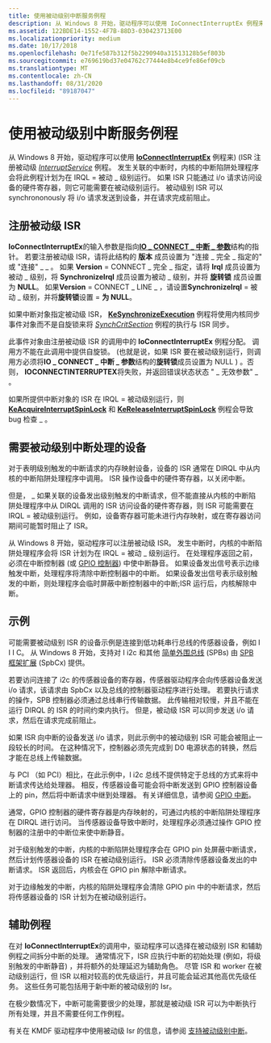 ```yaml
---
title: 使用被动级别中断服务例程
description: 从 Windows 8 开始，驱动程序可以使用 IoConnectInterruptEx 例程来)  (ISR 注册被动级 InterruptService 例程。
ms.assetid: 122BDE14-1552-4F7B-88D3-030423713E00
ms.localizationpriority: medium
ms.date: 10/17/2018
ms.openlocfilehash: 0e71fe587b312f5b2290940a31513128b5ef803b
ms.sourcegitcommit: e769619bd37e04762c77444e8b4ce9fe86ef09cb
ms.translationtype: MT
ms.contentlocale: zh-CN
ms.lasthandoff: 08/31/2020
ms.locfileid: "89187047"
---
```

# <a name="using-passive-level-interrupt-service-routines"></a>使用被动级别中断服务例程


从 Windows 8 开始，驱动程序可以使用 [**IoConnectInterruptEx**](/windows-hardware/drivers/ddi/wdm/nf-wdm-ioconnectinterruptex) 例程来)  (ISR 注册被动级 [*InterruptService*](/windows-hardware/drivers/ddi/wdm/nc-wdm-kservice_routine) 例程。 发生关联的中断时，内核的中断陷阱处理程序会将此例程计划为在 IRQL = 被动 \_ 级别运行。 如果 ISR 只能通过 i/o 请求访问设备的硬件寄存器，则它可能需要在被动级别运行。 被动级别 ISR 可以 synchrononously 将 i/o 请求发送到设备，并在请求完成前阻止。

## <a name="registering-a-passive-level-isr"></a>注册被动级 ISR


**IoConnectInterruptEx**的输入参数是指向[**IO \_ CONNECT \_ 中断 \_ 参数**](/windows-hardware/drivers/ddi/wdm/ns-wdm-_io_connect_interrupt_parameters)结构的指针。 若要注册被动级 ISR，请将此结构的 **版本** 成员设置为 "连接 \_ 完全 \_ 指定的" 或 "连接" \_ \_ 。 如果 **Version** = CONNECT \_ 完全 \_ 指定，请将 **Irql** 成员设置为被动 \_ 级别，将 **SynchronizeIrql** 成员设置为被动 \_ 级别，并将 **旋转锁** 成员设置为 **NULL**。 如果**Version** = CONNECT \_ LINE \_ ，请设置**SynchronizeIrql** = 被动 \_ 级别，并将**旋转锁**设置  =  **为 NULL**。

如果中断对象指定被动级 ISR， [**KeSynchronizeExecution**](/windows-hardware/drivers/ddi/wdm/nf-wdm-kesynchronizeexecution) 例程将使用内核同步事件对象而不是自旋锁来将 [*SynchCritSection*](/windows-hardware/drivers/ddi/wdm/nc-wdm-ksynchronize_routine) 例程的执行与 ISR 同步。

此事件对象由注册被动级 ISR 的调用中的 **IoConnectInterruptEx** 例程分配。 调用方不能在此调用中提供自旋锁。  (也就是说，如果 ISR 要在被动级别运行，则调用方必须将**IO \_ CONNECT \_ 中断 \_ 参数**结构的**旋转锁**成员设置为 NULL ) 。否则， **IOCONNECTINTERRUPTEX**将失败，并返回错误状态状态 " \_ 无效参数" \_ 。

如果所提供中断对象的 ISR 在 IRQL = 被动级别运行，则 [**KeAcquireInterruptSpinLock**](/previous-versions/windows/hardware/drivers/ff551914(v=vs.85)) 和 [**KeReleaseInterruptSpinLock**](/windows-hardware/drivers/ddi/wdm/nf-wdm-kereleaseinterruptspinlock) 例程会导致 bug 检查 \_ 。

## <a name="devices-that-require-passive-level-interrupt-handling"></a>需要被动级别中断处理的设备


对于表明级别触发的中断请求的内存映射设备，设备的 ISR 通常在 DIRQL 中从内核的中断陷阱处理程序中调用。 ISR 操作设备中的硬件寄存器，以关闭中断。

但是， \_ 如果关联的设备发出级别触发的中断请求，但不能直接从内核的中断陷阱处理程序中从 DIRQL 调用的 ISR 访问设备的硬件寄存器，则 ISR 可能需要在 IRQL = 被动级别运行。 例如，设备寄存器可能未进行内存映射，或在寄存器访问期间可能暂时阻止了 ISR。

从 Windows 8 开始，驱动程序可以注册被动级 ISR。 发生中断时，内核的中断陷阱处理程序会将 ISR 计划为在 IRQL = 被动 \_ 级别运行。 在处理程序返回之前，必须在中断控制器 (或 [GPIO 控制器](../gpio/gpio-driver-support-overview.md)) 中使中断静音。 如果设备发出信号表示边缘触发中断，处理程序将清除中断控制器中的中断。 如果设备发出信号表示级别触发的中断，则处理程序会临时屏蔽中断控制器中的中断;ISR 运行后，内核解除中断。

## <a name="an-example"></a>示例


可能需要被动级别 ISR 的设备示例是连接到低功耗串行总线的传感器设备，例如 I I I C。 从 Windows 8 开始，支持对 I i2c 和其他 [简单外围总线](/previous-versions/hh450903(v=vs.85)) (SPBs) 由 [SPB 框架扩展](../spb/spb-framework-extension.md) (SpbCx) 提供。

若要访问连接了 i2c 的传感器设备的寄存器，传感器驱动程序会向传感器设备发送 i/o 请求，该请求由 SpbCx 以及总线的控制器驱动程序进行处理。 若要执行请求的操作，SPB 控制器必须通过总线串行传输数据。 此传输相对较慢，并且不能在运行 DIRQL 的 ISR 的时间约束内执行。 但是，被动级 ISR 可以同步发送 i/o 请求，然后在请求完成前阻止。

如果 ISR 向中断的设备发送 i/o 请求，则此示例中的被动级别 ISR 可能会被阻止一段较长的时间。 在这种情况下，控制器必须先完成到 D0 电源状态的转换，然后才能在总线上传输数据。

与 PCI （如 PCI）相比，在此示例中，I i2c 总线不提供特定于总线的方式来将中断请求传达给处理器。 相反，传感器设备可能会将中断发送到 GPIO 控制器设备上的 pin，然后将中断请求中继到处理器。 有关详细信息，请参阅 [GPIO 中断](../gpio/gpio-interrupts.md)。

通常，GPIO 控制器的硬件寄存器是内存映射的，可通过内核的中断陷阱处理程序在 DIRQL 进行访问。 当传感器设备导致中断时，处理程序必须通过操作 GPIO 控制器的注册中的中断位来使中断静音。

对于级别触发的中断，内核的中断陷阱处理程序会在 GPIO pin 处屏蔽中断请求，然后计划传感器设备的 ISR 在被动级别运行。 ISR 必须清除传感器设备发出的中断请求。 ISR 返回后，内核会在 GPIO pin 解除中断请求。

对于边缘触发的中断，内核的陷阱处理程序会清除 GPIO pin 中的中断请求，然后将传感器设备的 ISR 计划为在被动级别运行。

## <a name="worker-routines"></a>辅助例程


在对 **IoConnectInterruptEx**的调用中，驱动程序可以选择在被动级别 ISR 和辅助例程之间拆分中断的处理。 通常情况下，ISR 应执行中断的初始处理 (例如，将级别触发的中断静音) ，并将额外的处理延迟为辅助角色。 尽管 ISR 和 worker 在被动级别运行，但 ISR 以相对较高的优先级运行，并且可能会延迟其他高优先级任务。 这些任务可能包括用于新中断的被动级别的 Isr。

在极少数情况下，中断可能需要很少的处理，那就是被动级 ISR 可以为中断执行所有处理，并且不需要任何工作例程。

有关在 KMDF 驱动程序中使用被动级 Isr 的信息，请参阅 [支持被动级别中断](../wdf/supporting-passive-level-interrupts.md)。

 

